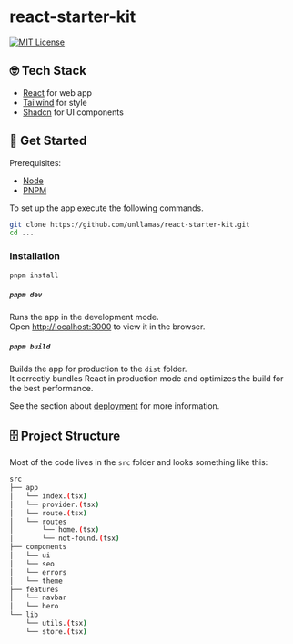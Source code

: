# react-starter-kit

[![MIT License](https://img.shields.io/github/license/alan2207/bulletproof-react)](https://github.com/unllamas/react-starter-kit/blob/main/LICENSE)

## 🤓 Tech Stack

- [React](https://react.dev/) for web app
- [Tailwind](https://tailwindcss.com/) for style
- [Shadcn](https://ui.shadcn.com/) for UI components

## 🚀 Get Started

Prerequisites:

- [Node](https://nodejs.org/)
- [PNPM](https://pnpm.io/)

To set up the app execute the following commands.

```bash
git clone https://github.com/unllamas/react-starter-kit.git
cd ...
```

### Installation

```bash
pnpm install
```

##### `pnpm dev`

Runs the app in the development mode.\
Open [http://localhost:3000](http://localhost:3000) to view it in the browser.

##### `pnpm build`

Builds the app for production to the `dist` folder.\
It correctly bundles React in production mode and optimizes the build for the best performance.

See the section about [deployment](https://vitejs.dev/guide/static-deploy) for more information.

## 🗄️ Project Structure

Most of the code lives in the `src` folder and looks something like this:

```sh
src
├── app
│   └── index.(tsx)
│   └── provider.(tsx)
│   └── route.(tsx)
│   └── routes
│       └── home.(tsx)
│       └── not-found.(tsx)
├── components
│   └── ui
│   └── seo
│   └── errors
│   └── theme
├── features
│   └── navbar
│   └── hero
└── lib
    └── utils.(tsx)
    └── store.(tsx)
```
